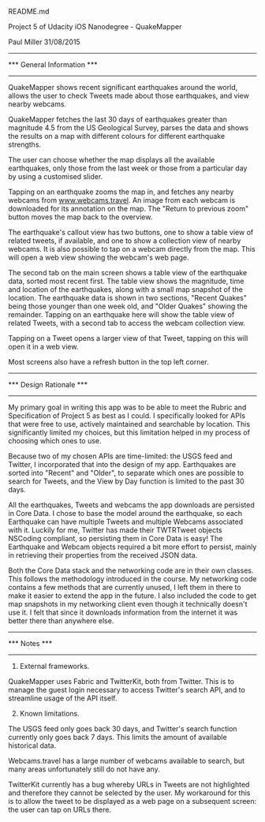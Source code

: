 README.md

Project 5 of Udacity iOS Nanodegree - QuakeMapper

Paul Miller 31/08/2015

***
*** General Information ***
***

QuakeMapper shows recent significant earthquakes around the world, allows the
user to check Tweets made about those earthquakes, and view nearby webcams.

QuakeMapper fetches the last 30 days of earthquakes greater than magnitude 4.5
from the US Geological Survey, parses the data and shows the results on a map
with different colours for different earthquake strengths.

The user can choose whether the map displays all the available earthquakes,
only those from the last week or those from a particular day by using a
customised slider.

Tapping on an earthquake zooms the map in, and fetches any nearby webcams
from www.webcams.travel. An image from each webcam is downloaded for its
annotation on the map. The "Return to previous zoom" button moves the map
back to the overview.

The earthquake's callout view has two buttons, one to show a table view of
related tweets, if available, and one to show a collection view of nearby
webcams. It is also possible to tap on a webcam directly from the map. This
will open a web view showing the webcam's web page.

The second tab on the main screen shows a table view of the earthquake data,
sorted most recent first. The table view shows the magnitude, time and
location of the earthquakes, along with a small map snapshot of the location.
The earthquake data is shown in two sections, "Recent Quakes" being those
younger than one week old, and "Older Quakes" showing the remainder. Tapping
on an earthquake here will show the table view of related Tweets, with a
second tab to access the webcam collection view.

Tapping on a Tweet opens a larger view of that Tweet, tapping on this will
open it in a web view.

Most screens also have a refresh button in the top left corner.

***
*** Design Rationale ***
***

My primary goal in writing this app was to be able to meet the Rubric and
Specification of Project 5 as best as I could. I specifically looked for APIs
that were free to use, actively maintained and searchable by location. This
significantly limited my choices, but this limitation helped in my process of
choosing which ones to use.

Because two of my chosen APIs are time-limited: the USGS feed and Twitter,
I incorporated that into the design of my app. Earthquakes are sorted into
"Recent" and "Older", to separate which ones are possible to search for
Tweets, and the View by Day function is limited to the past 30 days.

All the earthquakes, Tweets and webcams the app downloads are persisted in
Core Data. I chose to base the model around the earthquake, so each
Earthquake can have multiple Tweets and multiple Webcams associated with it.
Luckily for me, Twitter has made their TWTRTweet objects NSCoding compliant,
so persisting them in Core Data is easy! The Earthquake and Webcam objects
required a bit more effort to persist, mainly in retrieving their properties
from the received JSON data.

Both the Core Data stack and the networking code are in their own classes.
This follows the methodology introduced in the course. My networking code
contains a few methods that are currently unused, I left them in there to
make it easier to extend the app in the future. I also included the code to
get map snapshots in my networking client even though it technically doesn't
use it. I felt that since it downloads information from the internet it was
better there than anywhere else.

***
*** Notes ***
***

1. External frameworks.

QuakeMapper uses Fabric and TwitterKit, both from Twitter. This is to manage
the guest login necessary to access Twitter's search API, and to streamline
usage of the API itself.

2. Known limitations.

The USGS feed only goes back 30 days, and Twitter's search function currently
only goes back 7 days. This limits the amount of available historical data.

Webcams.travel has a large number of webcams available to search, but many
areas unfortunately still do not have any.

TwitterKit currently has a bug whereby URLs in Tweets are not highlighted and
therefore they cannot be selected by the user. My workaround for this is to
allow the tweet to be displayed as a web page on a subsequent screen: the user
can tap on URLs there.
